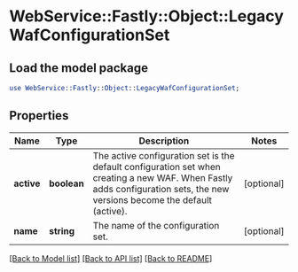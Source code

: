 # WebService::Fastly::Object::LegacyWafConfigurationSet

## Load the model package
```perl
use WebService::Fastly::Object::LegacyWafConfigurationSet;
```

## Properties
Name | Type | Description | Notes
------------ | ------------- | ------------- | -------------
**active** | **boolean** | The active configuration set is the default configuration set when creating a new WAF. When Fastly adds configuration sets, the new versions become the default (active). | [optional] 
**name** | **string** | The name of the configuration set. | [optional] 

[[Back to Model list]](../README.md#documentation-for-models) [[Back to API list]](../README.md#documentation-for-api-endpoints) [[Back to README]](../README.md)


